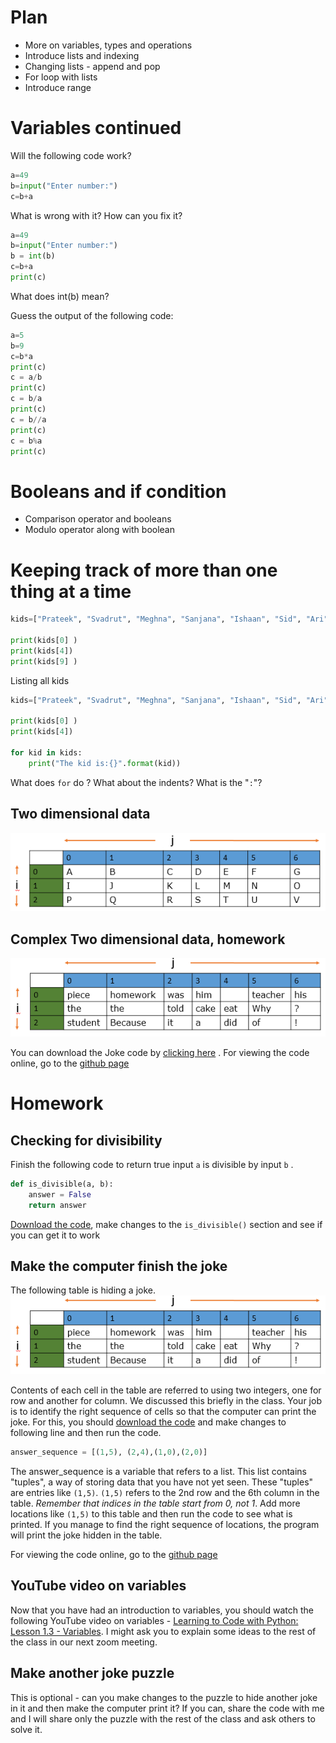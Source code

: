 # Plan 

* More on variables, types and operations 
* Introduce lists and indexing 
* Changing lists - append and pop 
* For loop with lists 
* Introduce range 

# Variables continued 

Will the following code work? 

```python
a=49 
b=input("Enter number:")
c=b+a
```

What is wrong with it? How can you fix it? 

```python
a=49 
b=input("Enter number:")
b = int(b) 
c=b+a
print(c)
```

What does int(b) mean? 

Guess the output of the following code:
```python
a=5
b=9
c=b*a
print(c) 
c = a/b 
print(c) 
c = b/a
print(c) 
c = b//a 
print(c) 
c = b%a 
print(c)  
```

# Booleans and if condition 

* Comparison operator and booleans  
* Modulo operator along with boolean 

# Keeping track of more than one thing at a time 

```python
kids=["Prateek", "Svadrut", "Meghna", "Sanjana", "Ishaan", "Sid", "Ari" , "Shloak"] 

print(kids[0] )
print(kids[4])
print(kids[9] )
```
Listing all kids 
```python
kids=["Prateek", "Svadrut", "Meghna", "Sanjana", "Ishaan", "Sid", "Ari" , "Shloak"] 

print(kids[0] )
print(kids[4])

for kid in kids: 
    print("The kid is:{}".format(kid))
```
What does ``for`` do ? What about the indents? What is the "`:`"?

## Two dimensional data 

![](./code-02/simple_matrix.png)<!-- .element height="50%" width="50%" -->


## Complex Two dimensional data, homework 
![](./code-02/joke_matrix.png)<!-- .element height="50%" width="50%" -->

You can download the Joke code by [clicking here](https://raw.githubusercontent.com/abhijat01/py4kids.l1.2019/master/module-01/code-02/joke_matrix.py) . For viewing the code online, go to the [github page](./code-02/joke_matrix.py) 

# Homework 
## Checking for divisibility 
Finish the following code to return true input `a` is divisible by input `b` . 

```python 
def is_divisible(a, b):
    answer = False 
    return answer 
```
[Download the code](https://raw.githubusercontent.com/abhijat01/py4kids.l1.2019/master/module-01/code-02/div.py), 
make changes to the `is_divisible()` section and see if you can get it to work

## Make the computer finish the joke 
The following table is hiding a joke.  
![](./code-02/joke_matrix.png)<!-- .element height="50%" width="50%" -->

Contents of each cell in the table are referred to using two integers, one for row and another for column. We discussed this 
briefly in the class. Your job is to identify the right sequence of cells so that the computer can print the joke. For this, 
you should [download the code](https://raw.githubusercontent.com/abhijat01/py4kids.l1.2019/master/module-01/code-02/joke_matrix.py)
and make changes to following line and then run the code. 

```python
answer_sequence = [(1,5), (2,4),(1,0),(2,0)]
```
The answer_sequence is a variable that refers to a list. 
This list contains "tuples", a way of  storing data that you have not yet seen. 
These "tuples" are entries like `(1,5)`. `(1,5)` refers to the 2nd row and the 6th column in the table. _Remember  that indices in the table start from 0, not 1_. Add more locations like 
`(1,5)` to this table and then run the code to see what is printed. If you manage to find the right sequence of locations, the program will print the joke hidden in the table. 

For viewing the code online, go to the [github page](./code-02/joke_matrix.py) 

## YouTube video on variables
Now that you have had an introduction to variables, you should watch the following YouTube  video 
on variables - [Learning to Code with Python: Lesson 1.3 - Variables](https://www.youtube.com/watch?v=TZ2yMHr1xSY). I might ask you to explain some ideas to the rest of the class 
in our next zoom meeting. 

## Make another joke puzzle
This is optional - can you make changes to the puzzle to hide another joke in it and then 
make the computer print it? If you can, share the code with me  and I will share only the puzzle with the rest of the class and ask others to solve it.  







